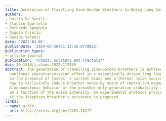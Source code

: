```yaml
---
title: Generation of Travelling Sine-Gordon Breathers in Noisy Long Josephson Junctions
authors:
- Duilio De Santis
- Claudio Guarcello
- Bernardo Spagnolo
- Angelo Carollo
- Davide Valenti
date: '2022-01-01'
publishDate: '2024-03-26T21:15:16.877882Z'
publication_types:
- article-journal
publication: '*Chaos, Solitons and Fractals*'
doi: 10.1016/j.chaos.2022.112039
abstract: The generation of travelling sine-Gordon breathers is achieved through the
  nonlinear supratransmission effect in a magnetically driven long Josephson junction,
  in the presence of losses, a current bias, and a thermal noise source. We demonstrate
  how to exclusively induce breather modes by means of controlled magnetic pulses.
  A nonmonotonic behavior of the breather-only generation probability is observed
  as a function of the noise intensity. An experimental protocol providing evidence
  of the Josephson breather's existence is proposed.
links:
- name: arXiv
  url: https://arxiv.org/abs/2201.10277
---
```

